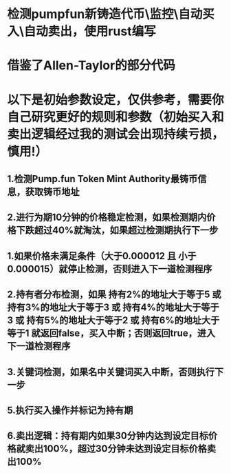 # 检测pumpfun新铸造代币\监控\自动买入\自动卖出，使用rust编写

# 借鉴了Allen-Taylor的部分代码
# 以下是初始参数设定，仅供参考，需要你自己研究更好的规则和参数（初始买入和卖出逻辑经过我的测试会出现持续亏损，慎用!）
## 1.检测Pump.fun Token Mint Authority最铸币信息，获取铸币地址
## 2.进行为期10分钟的价格稳定检测，如果检测期内价格下跌超过40%就淘汰，如果超过检测期执行下一步
## 1.如果价格未满足条件（大于0.000012 且 小于0.000015）就停止检测，否则进入下一道检测程序
## 2.持有者分布检测，如果 持有2%的地址大于等于5 或 持有3%的地址大于等于3 或 持有4%的地址大于等于3 或 持有5%的地址大于等于2 或 持有6%的地址大于等于1 就返回false，买入中断；否则返回true，进入下一道检测程序
## 3.关键词检测，如果名中关键词买入中断，否则执行下一步
## 5.执行买入操作并标记为持有期
## 6.卖出逻辑：持有期内如果30分钟内达到设定目标价格就卖出100%，超过30分钟未达到设定目标价格卖出100%
